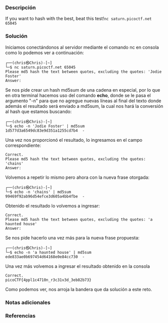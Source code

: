 ### Descripción

If you want to hash with the best, beat this test!`nc saturn.picoctf.net 65045`
### Solución
Iniciamos conectándonos al servidor mediante el comando nc en consola como lo podemos ver a continuación:

```shell
┌──(chris㉿Chris)-[~]
└─$ nc saturn.picoctf.net 65045
Please md5 hash the text between quotes, excluding the quotes: 'Jodie Foster'
Answer:
```

Se nos pide crear un hash md5sum de una cadena en especial, por lo que en otra terminal hacemos uso del comando **echo**, donde se le pasa el argumento "-n" para que no agregue nuevas líneas al final del texto donde además el resultado será enviado a md5sum, la cual nos hará la conversión al hash que estamos buscando: 

```shell
┌──(chris㉿Chris)-[~]
└─$ echo -n 'Jodie Foster' | md5sum
1d577d3a6549dc83e9d351a1255cd7b4  -
```

Una vez nos proporcionó el resultado, lo ingresamos en el campo correspondiente:

```shell
Correct.
Please md5 hash the text between quotes, excluding the quotes: 'chains'
Answer:
```

Volvemos a repetir lo mismo pero ahora con la nueva frase otorgada:

```shell
┌──(chris㉿Chris)-[~]
└─$ echo -n 'chains' | md5sum
99469f92ab96d54efce3d605a4bb4fbe  -
```

Obtenido el resultado lo volvemos a ingresar:

```shell
Correct.
Please md5 hash the text between quotes, excluding the quotes: 'a haunted house'
Answer:
```

Se nos pide hacerlo una vez más para la nueva frase propuesta:

```shell
┌──(chris㉿Chris)-[~]
└─$ echo -n 'a haunted house' | md5sum
ede833ae0b697454d64168e0e84cc730  -
```

Una vez más volvemos a ingresar el resultado obtenido en la consola

```shell
Correct.
picoCTF{4ppl1c4710n_r3c31v3d_3eb82b73}
```

Como podemos ver, nos arroja la bandera que da solución a este reto.

### Notas adicionales
### Referencias